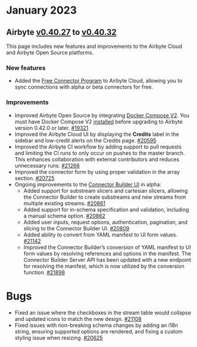 # January 2023

## Airbyte [v0.40.27](https://github.com/airbytehq/airbyte/releases/tag/v0.40.27) to [v0.40.32](https://github.com/airbytehq/airbyte/releases/tag/v0.40.32)

This page includes new features and improvements to the Airbyte Cloud and Airbyte Open Source platforms.

### New features

- Added the [Free Connector Program](https://docs.airbyte.com/cloud/managing-airbyte-cloud/manage-credits#enroll-in-the-free-connector-program) to Airbyte Cloud, allowing you to sync connections with alpha or beta connectors for free.

### Improvements

- Improved Airbyte Open Source by integrating [Docker Compose V2](https://docs.docker.com/compose/compose-v2/). You must have Docker Compose V2 [installed](https://docs.docker.com/compose/install/) before upgrading to Airbyte version 0.42.0 or later. [#19321](https://github.com/airbytehq/airbyte/pull/19321)
- Improved the Airbyte Cloud UI by displaying the **Credits** label in the sidebar and low-credit alerts on the Credits page. [#20595](https://github.com/airbytehq/airbyte/pull/20595)
- Improved the Airbyte CI workflow by adding support to pull requests and limiting the CI runs to only occur on pushes to the master branch. This enhances collaboration with external contributors and reduces unnecessary runs. [#21266](https://github.com/airbytehq/airbyte/pull/21266)
- Improved the connector form by using proper validation in the array section. [#20725](https://github.com/airbytehq/airbyte/pull/20725)
- Ongoing improvements to the [Connector Builder UI](https://docs.airbyte.com/connector-development/config-based/connector-builder-ui/?_ga=2.261393869.1948366377.1675105348-1616004530.1663010260) in alpha:
  - Added support for substream slicers and cartesian slicers, allowing the Connector Builder to create substreams and new streams from multiple existing streams. [#20861](https://github.com/airbytehq/airbyte/pull/20861)
  - Added support for in-schema specification and validation, including a manual schema option. [#20862](https://github.com/airbytehq/airbyte/pull/20862)
  - Added user inputs, request options, authentication, pagination, and slicing to the Connector Builder UI. [#20809](https://github.com/airbytehq/airbyte/pull/20809)
  - Added ability to convert from YAML manifest to UI form values. [#21142](https://github.com/airbytehq/airbyte/pull/21142)
  - Improved the Connector Builder’s conversion of YAML manifest to UI form values by resolving references and options in the manifest. The Connector Builder Server API has been updated with a new endpoint for resolving the manifest, which is now utilized by the conversion function. [#21898](https://github.com/airbytehq/airbyte/pull/21898)

# Bugs

- Fixed an issue where the checkboxes in the stream table would collapse and updated icons to match the new design. [#21108](https://github.com/airbytehq/airbyte/pull/21108)
- Fixed issues with non-breaking schema changes by adding an i18n string, ensuring supported options are rendered, and fixing a custom styling issue when resizing. [#20625](https://github.com/airbytehq/airbyte/pull/20625)
